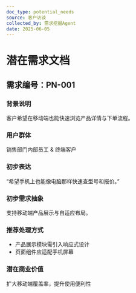 ```yaml
---
doc_type: potential_needs
source: 客户访谈
collected_by: 需求挖掘Agent
date: 2025-06-05
---
```


# 潜在需求文档

## 需求编号：PN-001

### 背景说明
客户希望在移动端也能快速浏览产品详情与下单流程。

### 用户群体
销售部门内部员工 & 终端客户

### 初步表达
“希望手机上也能像电脑那样快速查型号和报价。”

### 初步需求抽象
支持移动端产品展示与自适应布局。

### 推荐处理方式
- 产品展示模块需引入响应式设计
- 页面组件应适配手机屏幕

### 潜在商业价值
扩大移动端覆盖率，提升使用便利性

